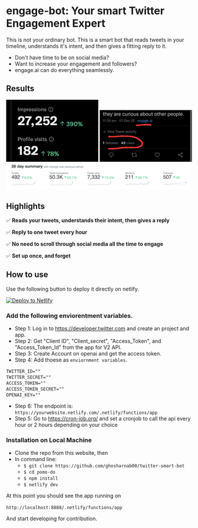 # engage-bot: Your smart Twitter Engagement Expert

This is not your ordinary bot. This is a smart bot that reads tweets in your timeline, understands it's intent, and then gives a fitting reply to it. 

* Don't have time to be on social media?
* Want to increase your engagement and followers?
* engage.ai can do everything seamlessly. 

## Results

<img src="public/engagement.png" data-canonical-src="public/engagement.png" width="250" />
<img src="public/retweetengagement.jpeg" data-canonical-src="public/retweetengagement.png" width="250" />
<img src="public/stats.png" data-canonical-src="public/stats.png" width="500" />




## Highlights

✅ **Reads your tweets, understands their intent, then gives a reply**

✅ **Reply to one tweet every hour**

✅ **No need to scroll through social media all the time to engage**

✅ **Set up once, and forget**




## How to use

Use the following button to deploy it directly on netlify.

[![Deploy to Netlify](https://www.netlify.com/img/deploy/button.svg)](https://app.netlify.com/start/deploy?repository=https://github.com/ghosharnab00/twitter-smart-bot)


### Add the following enviorentment variables. 

* Step 1: Log in to https://developer.twitter.com and create an project and app. 
* Step 2: Get "Client ID", "Client_secret", "Access_Token", and "Access_Token_Id" from the app for V2 API.
* Step 3: Create Account on openai and get the access token.
* Step 4: Add thoese as `enviornment variables`.

```
TWITTER_ID=""
TWITTER_SECRET=""
ACCESS_TOKEN=""
ACCESS_TOKEN_SECRET=""
OPENAI_KEY=""
```
* Step 6: The endpoint is: ```https://yourwebsite.netlify.com/.netlify/functions/app```
* Step 5: Go to https://cron-job.org/ and set a cronjob to call the api every hour or 2 hours depending on your choice
### Installation on Local Machine

* Clone the repo from this website, then
* In command line:
  * ```$ git clone https://github.com/ghosharnab00/twitter-smart-bot```
  * ```$ cd pomo-do```
  * ```$ npm install```
  * ```$ netlify dev```

 At this point you should see the app running on 

 ```http://localhost:8888/.netlify/functions/app```


  
 And start developing for contribution.




